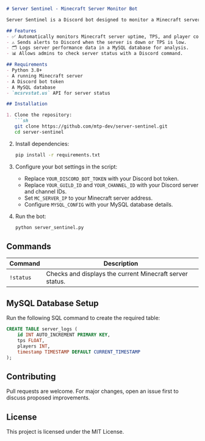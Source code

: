 ```markdown
# Server Sentinel - Minecraft Server Monitor Bot

Server Sentinel is a Discord bot designed to monitor a Minecraft server, log performance metrics to a MySQL database, and notify Discord channels of server status changes and performance issues.

## Features
- ✅ Automatically monitors Minecraft server uptime, TPS, and player count.
- ⚠️ Sends alerts to Discord when the server is down or TPS is low.
- 🗂️ Logs server performance data in a MySQL database for analysis.
- 📊 Allows admins to check server status with a Discord command.

## Requirements
- Python 3.8+
- A running Minecraft server
- A Discord bot token
- A MySQL database
- `mcsrvstat.us` API for server status

## Installation

1. Clone the repository:
   ```sh
   git clone https://github.com/mtp-dev/server-sentinel.git
   cd server-sentinel
   ```

2. Install dependencies:
   ```sh
   pip install -r requirements.txt
   ```

3. Configure your bot settings in the script:
   - Replace `YOUR_DISCORD_BOT_TOKEN` with your Discord bot token.
   - Replace `YOUR_GUILD_ID` and `YOUR_CHANNEL_ID` with your Discord server and channel IDs.
   - Set `MC_SERVER_IP` to your Minecraft server address.
   - Configure `MYSQL_CONFIG` with your MySQL database details.

4. Run the bot:
   ```sh
   python server_sentinel.py
   ```

## Commands
| Command | Description |
|---------|-------------|
| `!status` | Checks and displays the current Minecraft server status. |

## MySQL Database Setup
Run the following SQL command to create the required table:
```sql
CREATE TABLE server_logs (
    id INT AUTO_INCREMENT PRIMARY KEY,
    tps FLOAT,
    players INT,
    timestamp TIMESTAMP DEFAULT CURRENT_TIMESTAMP
);
```

## Contributing
Pull requests are welcome. For major changes, open an issue first to discuss proposed improvements.

## License
This project is licensed under the MIT License.
```
